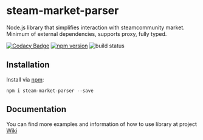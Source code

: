 # steam-market-parser
Node.js library that simplifies interaction with steamcommunity market. Minimum of external dependencies, supports proxy, fully typed.

[![Codacy Badge](https://app.codacy.com/project/badge/Grade/15ed59f3cf5c4f26b8a70ad3702fbbe3)](https://www.codacy.com/gh/dev-syco/node-steam-market-parser/dashboard?utm_source=github.com&amp;utm_medium=referral&amp;utm_content=dev-syco/node-steam-market-parser&amp;utm_campaign=Badge_Grade)
[![npm version](https://img.shields.io/npm/v/steam-market-parser.svg)](https://npmjs.com/package/steam-market-parser)
![build status](https://circleci.com/gh/dev-syco/node-steam-market-parser.svg?style=shield)

## Installation

Install via [npm](https://www.npmjs.com/package/steam-market-parser):

    npm i steam-market-parser --save

## Documentation

You can find more examples and information of how to use library at project [Wiki](https://github.com/dev-syco/node-steam-market-parser/wiki)
